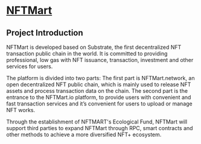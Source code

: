 # [NFTMart](https://nftmart.io/)


## Project Introduction

NFTMart is developed based on Substrate, the first decentralized NFT transaction public chain in the world. It is committed to providing professional, low gas with NFT issuance, transaction, investment and other services for users.

The platform is divided into two parts: The first part is NFTMart.network, an open decentralized NFT public chain, which is mainly used to release NFT assets and process transaction data on the chain. The second part is the entrance to the NFTMart.io platform, to provide users with convenient and fast transaction services and it’s convenient for users to upload or manage NFT works.

Through the establishment of NFTMART's Ecological Fund, NFTMart will support third parties to expand NFTMart through RPC, smart contracts and other methods to achieve a more diversified  NFT+ ecosystem.
